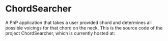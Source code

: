 # ChordSearcher

A PhP application that takes a user provided chord and determines all possible voicings for that chord on the neck. This is the source code of the project ChordSearcher, which is currently hosted at:
